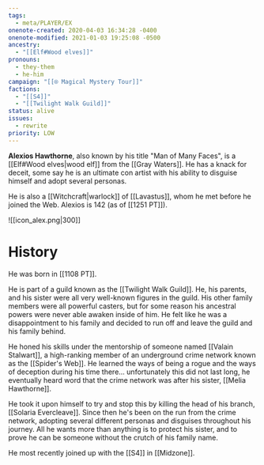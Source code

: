 ```yaml
---
tags:
  - meta/PLAYER/EX
onenote-created: 2020-04-03 16:34:28 -0400
onenote-modified: 2021-01-03 19:25:08 -0500
ancestry:
  - "[[Elf#Wood elves]]"
pronouns:
  - they-them
  - he-him
campaign: "[[⍟ Magical Mystery Tour]]"
factions:
  - "[[S4]]"
  - "[[Twilight Walk Guild]]"
status: alive
issues:
  - rewrite
priority: LOW
---
```

**Alexios Hawthorne**, also known by his title "Man of Many Faces", is a [[Elf#Wood elves|wood elf]] from the [[Gray Waters]]. He has a knack for deceit, some say he is an ultimate con artist with his ability to disguise himself and adopt several personas.

He is also a [[Witchcraft|warlock]] of [[Lavastus]], whom he met before he joined the Web. Alexios is 142 (as of [[1251 PT]]).


![[icon_alex.png|300]]

# History
He was born in [[1108 PT]].

He is part of a guild known as the [[Twilight Walk Guild]]. He, his parents, and his sister were all very well-known figures in the guild. His other family members were all powerful casters, but for some reason his ancestral powers were never able awaken inside of him. He felt like he was a disappointment to his family and decided to run off and leave the guild and his family behind. 

He honed his skills under the mentorship of someone named [[Valain Stalwart]], a high-ranking member of an underground crime network known as the [[Spider's Web]]. He learned the ways of being a rogue and the ways of deception during his time there... unfortunately this did not last long, he eventually heard word that the crime network was after his sister, [[Melia Hawthorne]].

He took it upon himself to try and stop this by killing the head of his branch, [[Solaria Evercleave]]. Since then he's been on the run from the crime network, adopting several different personas and disguises throughout his journey. All he wants more than anything is to protect his sister, and to prove he can be someone without the crutch of his family name.

He most recently joined up with the [[S4]] in [[Midzone]].


